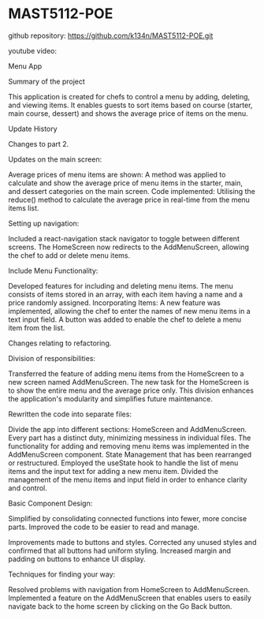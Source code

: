 # MAST5112-POE
github repository: https://github.com/k134n/MAST5112-POE.git

youtube video:

Menu App

Summary of the project

This application is created for chefs to control a menu by adding, deleting, and viewing items. It enables guests to sort items based on course (starter, main course, dessert) and shows the average price of items on the menu. 

Update History 

Changes to part 2. 

Updates on the main screen: 

Average prices of menu items are shown: A method was applied to calculate and show the average price of menu items in the starter, main, and dessert categories on the main screen. 
Code implemented: Utilising the reduce() method to calculate the average price in real-time from the menu items list. 

Setting up navigation:

Included a react-navigation stack navigator to toggle between different screens. 
The HomeScreen now redirects to the AddMenuScreen, allowing the chef to add or delete menu items. 

Include Menu Functionality: 

Developed features for including and deleting menu items. 
The menu consists of items stored in an array, with each item having a name and a price randomly assigned. 
Incorporating Items: A new feature was implemented, allowing the chef to enter the names of new menu items in a text input field. 
A button was added to enable the chef to delete a menu item from the list. 

Changes relating to refactoring. 

Division of responsibilities: 

Transferred the feature of adding menu items from the HomeScreen to a new screen named AddMenuScreen. The new task for the HomeScreen is to show the entire menu and the average price only. 
This division enhances the application's modularity and simplifies future maintenance. 

Rewritten the code into separate files: 

Divide the app into different sections: HomeScreen and AddMenuScreen. Every part has a distinct duty, minimizing messiness in individual files. 
The functionality for adding and removing menu items was implemented in the AddMenuScreen component. 
State Management that has been rearranged or restructured. 
Employed the useState hook to handle the list of menu items and the input text for adding a new menu item. 
Divided the management of the menu items and input field in order to enhance clarity and control. 

Basic Component Design: 

Simplified by consolidating connected functions into fewer, more concise parts. 
Improved the code to be easier to read and manage. 

Improvements made to buttons and styles. 
Corrected any unused styles and confirmed that all buttons had uniform styling. 
Increased margin and padding on buttons to enhance UI display. 

Techniques for finding your way: 

Resolved problems with navigation from HomeScreen to AddMenuScreen. 
Implemented a feature on the AddMenuScreen that enables users to easily navigate back to the home screen by clicking on the Go Back button. 



